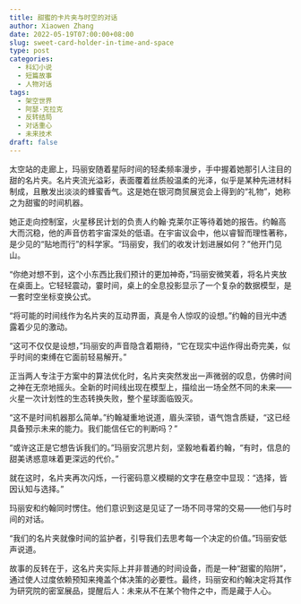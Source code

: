 ```yaml
---
title: 甜蜜的卡片夹与时空的对话
author: Xiaowen Zhang
date: 2022-05-19T07:00:00+08:00
slug: sweet-card-holder-in-time-and-space
type: post
categories:
  - 科幻小说
  - 短篇故事
  - 人物对话
tags:
  - 架空世界
  - 阿瑟·克拉克
  - 反转结局
  - 对话重心
  - 未来技术
draft: false
---
```


太空站的走廊上，玛丽安随着星际时间的轻柔频率漫步，手中握着她那引人注目的甜的名片夹。名片夹流光溢彩，表面覆着丝质般温柔的光泽，似乎是某种先进材料制成，且散发出淡淡的蜂蜜香气。这是她在银河商贸展览会上得到的“礼物”，她称之为甜蜜的时间机器。

她正走向控制室，火星移民计划的负责人约翰·克莱尔正等待着她的报告。约翰高大而沉稳，他的声音仿若宇宙深处的低语。在宇宙议会中，他以睿智而理性著称，是少见的“贴地而行”的科学家。“玛丽安，我们的收发计划进展如何？”他开门见山。

“你绝对想不到，这个小东西比我们预计的更加神奇，”玛丽安微笑着，将名片夹放在桌面上。它轻轻震动，霎时间，桌上的全息投影显示了一个复杂的数据模型，是一套时空坐标变换公式。

“将可能的时间线作为名片夹的互动界面，真是令人惊叹的设想。”约翰的目光中透露着少见的激动。

“这可不仅仅是设想，”玛丽安的声音隐含着期待，“它在现实中运作得出奇完美，似乎时间的束缚在它面前轻易解开。”

正当两人专注于方案中的算法优化时，名片夹突然发出一声微弱的叹息，仿佛时间之神在无奈地摇头。全新的时间线出现在模型上，描绘出一场全然不同的未来——火星一次计划性的生态转换失败，整个星球面临毁灭。

“这不是时间机器那么简单。”约翰凝重地说道，眉头深锁，语气饱含质疑，“这已经具备预示未来的能力。我们能信任它的判断吗？”

“或许这正是它想告诉我们的。”玛丽安沉思片刻，坚毅地看着约翰，“有时，信息的甜美诱惑意味着更深远的代价。”

就在这时，名片夹再次闪烁，一行密码意义模糊的文字在悬空中显现：“选择，皆因认知与选择。”

玛丽安和约翰同时愣住。他们意识到这是见证了一场不同寻常的交易——他们与时间的对话。

“我们的名片夹就像时间的监护者，引导我们去思考每一个决定的价值。”玛丽安低声说道。

故事的反转在于，这名片夹实际上并非普通的时间设备，而是一种“甜蜜的陷阱”，通过使人过度依赖预知来掩盖个体决策的必要性。最终，玛丽安和约翰决定将其作为研究院的密室展品，提醒后人：未来从不在某个物件之中，而是藏于人心。